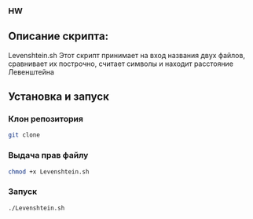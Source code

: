 ### HW
## Описание скрипта:
Levenshtein.sh
Этот скрипт принимает на вход названия двух файлов, сравнивает их построчно, считает символы и находит расстояние Левенштейна

## Установка и запуск

### Клон репозитория
```bash
git clone 
```
### Выдача прав файлу
```bash
chmod +x Levenshtein.sh
```
### Запуск
```bash
./Levenshtein.sh
```

